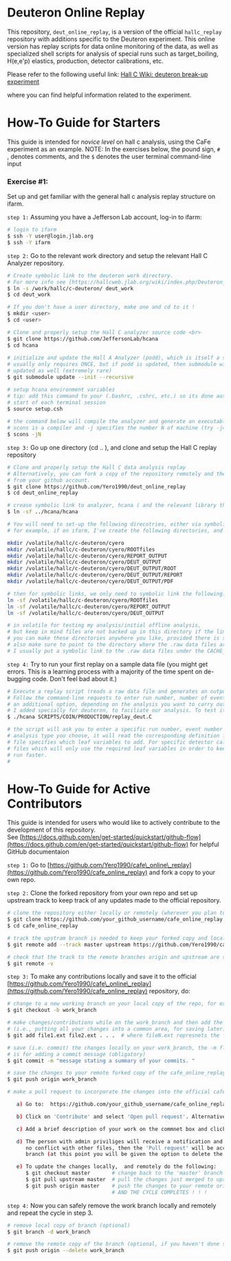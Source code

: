 # Deuteron Online Replay
This repository, `deut_online_replay`, is a version of the official `hallc_replay` repository with additions specific to the Deuteron experiment. This online version has replay scripts for data online monitoring of the data, as well as specialized shell scripts for analysis of special runs such as target_boiling, H(e,e'p) elastics, production, detector calibrations, etc. 

Please refer to the following useful link:
[Hall C Wiki: deuteron break-up experiment](https://hallcweb.jlab.org/wiki/index.php/D(e,e%27p)_break-up_experiment)

where you can find helpful information related to the experiment. 
# How-To Guide for Starters
This guide is intended for *novice level* on hall c analysis, using the CaFe experiment as an example. NOTE: In the exercises below, the pound sign, `# `, denotes comments, and the `$`
denotes the user terminal command-line input

### Exercise #1:
Set up and get familiar with the general hall c analysis replay structure on ifarm. <br>

`step 1:` Assuming you have a Jefferson Lab account, log-in to ifarm: 

```sh
# login to ifarm
$ ssh -Y user@login.jlab.org 
$ ssh -Y ifarm 
```

`step 2:` Go to the relevant work directory and setup the relevant Hall C Analyzer repository. 

```sh
# Create symbolic link to the deuteron work directory. 
# For more info see [https://hallcweb.jlab.org/wiki/index.php/Deuteron_Disk_Space]
$ ln -s /work/hallc/c-deuteron/ deut_work 
$ cd deut_work 

# If you don't have a user directory, make one and cd to it !
$ mkdir <user> 
$ cd <user>

# Clone and properly setup the Hall C analyzer source code <br>
$ git clone https://github.com/JeffersonLab/hcana
$ cd hcana 
 
# initialize and update the Hall A Analyzer (podd), which is itself a submodule of hcana
# usually only requires ONCE, but if podd is updated, then submodule will need to be 
# updated as well (extremely rare)
$ git submodule update --init --recursive  

# setup hcana environment variables 
# tip: add this command to your (.bashrc, .cshrc, etc.) so its done automatically at the 
# start of each terminal session
$ source setup.csh   
 
# the command below will compile the analyzer and generate an executable, hcana
# scons is a compiler and -j specifies the number N of machine (try -j4) cores so it compiles faster
$ scons -jN 
```

`step 3:` Go up one directory (cd .. ),  and clone and setup the Hall C replay repository <br>
```sh
# Clone and properly setup the Hall C data analysis replay 
# Alternatively, you can fork a copy of the repository remotely and the clone it directly 
# from your github account.
$ git clone https://github.com/Yero1990/deut_online_replay 
$ cd deut_online_replay 

# crease symbolic link to analyzer, hcana ( and the relevant library that was created during compilation)
$ ln -sf ../hcana/hcana
```

```sh
# You will need to set-up the following direcotries, either via symbolic link or normal "mkdir" command
# for example, if on ifarm, I've create the following directories, and made a symbolic link to this repo.

mkdir /volatile/hallc/c-deuteron/cyero
mkdir /volatile/hallc/c-deuteron/cyero/ROOTfiles
mkdir /volatile/hallc/c-deuteron/cyero/REPORT_OUTPUT
mkdir /volatile/hallc/c-deuteron/cyero/DEUT_OUTPUT
mkdir /volatile/hallc/c-deuteron/cyero/DEUT_OUTPUT/ROOT
mkdir /volatile/hallc/c-deuteron/cyero/DEUT_OUTPUT/REPORT
mkdir /volatile/hallc/c-deuteron/cyero/DEUT_OUTPUT/PDF

# then for symbolic links, we only need to symbolic link the following:
ln -sf /volatile/hallc/c-deuteron/cyero/ROOTfiles
ln -sf /volatile/hallc/c-deuteron/cyero/REPORT_OUTPUT 
ln -sf /volatile/hallc/c-deuteron/cyero/DEUT_OUTPUT

# in volatile for testing my analysis/initial offline analysis,         
# but keep in mind files are not backed up in this directory if the limit is exceeded. 
# you can make these directories anywhere you like, provided there is space / permissions
# also make sure to point to the directory where the .raw data files are located for replay
# I usually put a symbolic link to the .raw data files under the CACHE_LINKS/ directory
```


`step 4:` Try to run your first replay on a sample data file (you might get errors. This is a learning process with a majority of the time spent on de-bugging code. Don't feel bad about it.)

```sh
# Execute a replay script (reads a raw data file and generates an output ROOTfile and REPORT_FILE)
# Follow the command-line requests to enter run number, number of events as well as 
# an additional option, depending on the analysis you want to carry out. The last option, 
# I added specially for deuteron, to faciliate our analysis. To test it, execute:
$ ./hcana SCRIPTS/COIN/PRODUCTION/replay_deut.C  

# the script will ask you to enter a specific run number, event number and analysis type to use. Based on the
# analysis type you choose, it will read the corresponding definition file located in: DEF-files/ . Each definition
# file specifies which leaf variables to add. For specific detector calibrations / studies, I've added specific definition
# files which will only use the required leaf variables in order to keep the TTree ntuple small as possible so that it may
# run faster. 
# 
```
 
# How-To Guide for Active Contributors
This guide is intended for users who would like to actively contribute to the development of this repository. <br>
See [https://docs.github.com/en/get-started/quickstart/github-flow](https://docs.github.com/en/get-started/quickstart/github-flow) for helpful GitHub documentaion 

`step 1:` Go to [https://github.com/Yero1990/cafe\_online\_replay](https://github.com/Yero1990/cafe_online_replay) and fork a copy to your own repo.<br>

`step 2:` Clone the forked repository from your own repo and set up upstream track to keep track of any updates made to the official  repository. <br> 

```sh
# clone the repository either locally or remotely (wherever you plan to work)
$ git clone https://github.com/your_github_username/cafe_online_replay 
$ cd cafe_online_replay 

# track the upstram branch is needed to keep your forked copy and local machine copy up-to-date 
$ git remote add --track master upstream https://github.com/Yero1990/cafe_online_replay 

# check that the track to the remote branches origin and upstream are specified
$ git remote -v  
```

`step 3:` To make any contributions locally and save it to the official [https://github.com/Yero1990/cafe\_online\_replay](https://github.com/Yero1990/cafe_online_replay) repository, do:

```sh
# change to a new working branch on your local copy of the repo, for example:
$ git checkout -b work_branch 

# make changes/contributions while on the work_branch and then add the changes to a staging area 
# (i.e., putting all your changes into a common area, for saving later) 
$ git add file1.ext file2.ext . . .  # where fileN.ext represnets the files added or modified 

# save (i.e. commit) the changes locally on your work_branch, the -m flag 
# is for adding a commit message (obligatory) 
$ git commit -m "message stating a summary of your commits. "

# save the changes to your remote forked copy of the cafe_online_replay repo 
$ git push origin work_branch

# make a pull request to incorporate the changes into the official cafe_online_replay

   a) Go to:  https://github.com/your_github_username/cafe_online_replay and select the work_branch

   b) Click on 'Contribute' and select 'Open pull request'. Alternatively, click on 'Compare & pull request'

   c) Add a brief description of your work on the commnet box and click 'Create pull request' 

   d) The person with admin priviliges will receive a notification and will check the work, and if there is 
      no conflict with other files, then the 'Pull request' will be accepted and merged onto the official 
      branch (at this point you will be given the option to delete the branch remotely) 

   e) To update the changes locally,  and remotely do the following: 
      $ git checkout master       # change back to the 'master' branch  
      $ git pull upstream master  # pull the changes just merged to upstream down to your master branch
      $ git push origin master    # push the changes to your remote origin 'master' branch  
                                  # AND THE CYCLE COMPLETES ! ! ! 
```

`step 4:` Now you can safely remove the work branch locally and remotely and repeat the cycle in step 3. <br>

```sh
# remove local copy of branch (optional)
$ git branch -d work_branch

# remove the remote copy of the branch (optional, if you haven't done so) 
$ git push origin --delete work_branch 
```
